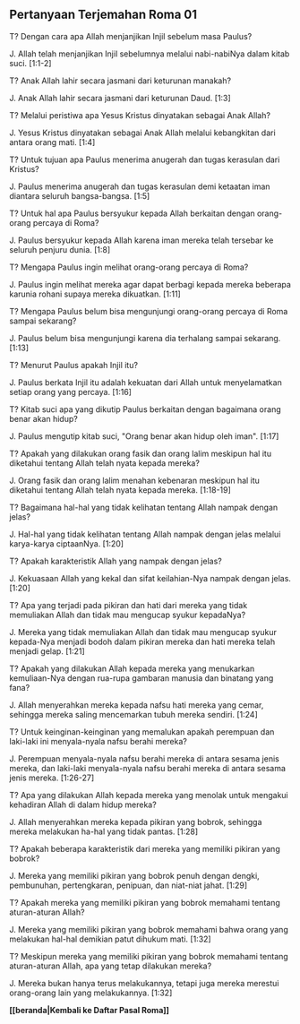 ## Pertanyaan Terjemahan Roma 01 ##

T? Dengan cara apa Allah menjanjikan Injil sebelum masa Paulus?

J. Allah telah menjanjikan Injil sebelumnya melalui nabi-nabiNya dalam kitab suci. [1:1-2]

T? Anak Allah lahir secara jasmani dari keturunan manakah?

J. Anak Allah lahir secara jasmani dari keturunan Daud. [1:3]

T? Melalui peristiwa apa Yesus Kristus dinyatakan sebagai Anak Allah?

J. Yesus Kristus dinyatakan sebagai Anak Allah melalui kebangkitan dari antara orang mati. [1:4]

T? Untuk tujuan apa Paulus menerima anugerah dan tugas kerasulan dari Kristus?

J. Paulus menerima anugerah dan tugas kerasulan demi ketaatan iman diantara seluruh bangsa-bangsa. [1:5]

T? Untuk hal apa Paulus bersyukur kepada Allah berkaitan dengan orang-orang percaya di Roma?

J. Paulus bersyukur kepada Allah karena iman mereka telah tersebar ke seluruh penjuru dunia. [1:8]

T? Mengapa Paulus ingin melihat orang-orang percaya di Roma?

J. Paulus ingin melihat mereka agar dapat berbagi kepada mereka beberapa karunia rohani supaya mereka dikuatkan. [1:11]

T? Mengapa Paulus belum bisa mengunjungi orang-orang percaya di Roma sampai sekarang?

J. Paulus belum bisa mengunjungi karena dia terhalang sampai sekarang. [1:13]

T? Menurut Paulus apakah Injil itu?

J. Paulus berkata Injil itu adalah kekuatan dari Allah untuk menyelamatkan setiap orang yang percaya. [1:16]

T? Kitab suci apa yang dikutip Paulus berkaitan dengan bagaimana orang benar akan hidup?

J. Paulus mengutip kitab suci, "Orang benar akan hidup oleh iman". [1:17]

T? Apakah yang dilakukan orang fasik dan orang lalim meskipun hal itu diketahui tentang Allah telah nyata kepada mereka?

J. Orang fasik dan orang lalim menahan kebenaran meskipun hal itu diketahui tentang Allah telah nyata kepada mereka. [1:18-19]

T? Bagaimana hal-hal yang tidak kelihatan tentang Allah nampak dengan jelas?

J. Hal-hal yang tidak kelihatan tentang Allah nampak dengan jelas melalui karya-karya ciptaanNya. [1:20]

T? Apakah karakteristik Allah yang nampak dengan jelas?

J. Kekuasaan Allah yang kekal dan sifat keilahian-Nya nampak dengan jelas. [1:20]

T? Apa yang terjadi pada pikiran dan hati dari mereka yang tidak memuliakan Allah dan tidak mau mengucap syukur kepadaNya?

J. Mereka yang tidak memuliakan Allah dan tidak mau mengucap syukur kepada-Nya menjadi bodoh dalam pikiran mereka dan hati mereka telah menjadi gelap. [1:21]

T? Apakah yang dilakukan Allah kepada mereka yang menukarkan kemuliaan-Nya dengan rua-rupa gambaran manusia dan binatang yang fana?

J. Allah menyerahkan mereka kepada nafsu hati mereka yang cemar, sehingga mereka saling mencemarkan tubuh mereka sendiri. [1:24]

T? Untuk keinginan-keinginan yang memalukan apakah perempuan dan laki-laki ini menyala-nyala nafsu berahi mereka?

J. Perempuan menyala-nyala nafsu berahi mereka di antara sesama jenis mereka, dan laki-laki menyala-nyala nafsu berahi mereka di antara sesama jenis mereka. [1:26-27]

T? Apa yang dilakukan Allah kepada mereka yang menolak untuk mengakui kehadiran Allah di dalam hidup mereka?

J. Allah menyerahkan mereka kepada pikiran yang bobrok, sehingga mereka melakukan ha-hal yang tidak pantas. [1:28]

T? Apakah beberapa karakteristik dari mereka yang memiliki pikiran yang bobrok?

J. Mereka yang memiliki pikiran yang bobrok penuh dengan dengki, pembunuhan, pertengkaran, penipuan, dan niat-niat jahat. [1:29]

T? Apakah mereka yang memiliki pikiran yang bobrok memahami tentang aturan-aturan Allah?

J. Mereka yang memiliki pikiran yang bobrok memahami bahwa orang yang melakukan hal-hal demikian patut dihukum mati. [1:32]

T? Meskipun mereka yang memiliki pikiran yang bobrok memahami tentang aturan-aturan Allah, apa yang tetap dilakukan mereka?

J. Mereka bukan hanya terus melakukannya, tetapi juga mereka merestui orang-orang lain yang melakukannya. [1:32]

__[[beranda|Kembali ke Daftar Pasal Roma]]__

